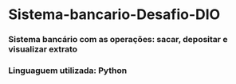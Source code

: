 # Sistema-bancario-Desafio-DIO
### Sistema bancário com as operações: sacar, depositar e visualizar extrato
### Linguaguem utilizada: Python
